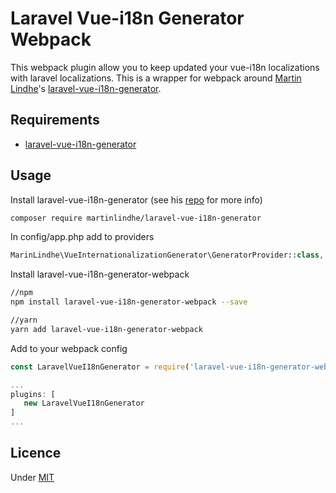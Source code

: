 # Laravel Vue-i18n Generator Webpack
This webpack plugin allow you to keep updated your vue-i18n localizations with laravel localizations.
This is a wrapper for webpack around [Martin Lindhe](https://github.com/martinlindhe)'s [laravel-vue-i18n-generator](https://github.com/martinlindhe/laravel-vue-i18n-generator).

## Requirements
- [laravel-vue-i18n-generator](https://github.com/martinlindhe/laravel-vue-i18n-generator)

## Usage
Install laravel-vue-i18n-generator (see his [repo](https://github.com/martinlindhe/laravel-vue-i18n-generator) for more info)
```bash
composer require martinlindhe/laravel-vue-i18n-generator
```
In config/app.php add to providers
```php
MarinLindhe\VueInternationalizationGenerator\GeneratorProvider::class,
```

Install laravel-vue-i18n-generator-webpack
```bash
//npm
npm install laravel-vue-i18n-generator-webpack --save

//yarn
yarn add laravel-vue-i18n-generator-webpack
```

Add to your webpack config
```javascript
const LaravelVueI18nGenerator = require('laravel-vue-i18n-generator-webpack')

...
plugins: [
   new LaravelVueI18nGenerator 
]
...
```

## Licence
Under [MIT](LICENSE)
